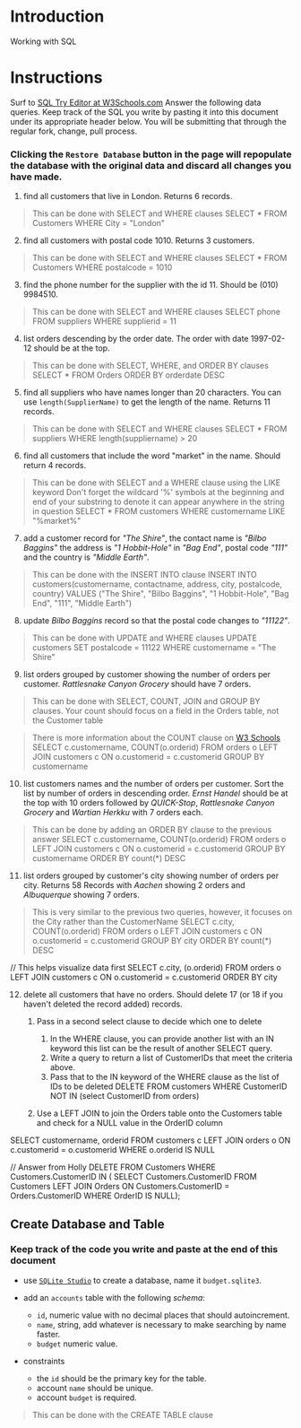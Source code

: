 # Introduction

Working with SQL

# Instructions

Surf to [SQL Try Editor at W3Schools.com](https://www.w3schools.com/Sql/tryit.asp?filename=trysql_select_top)
Answer the following data queries. Keep track of the SQL you write by pasting it into this document under its appropriate header below. You will be submitting that through the regular fork, change, pull process.

### **Clicking the `Restore Database` button in the page will repopulate the database with the original data and discard all changes you have made**.

1. find all customers that live in London. Returns 6 records.
> This can be done with SELECT and WHERE clauses
SELECT *
FROM Customers
WHERE City = "London"

2. find all customers with postal code 1010. Returns 3 customers.
> This can be done with SELECT and WHERE clauses
SELECT *
FROM Customers
WHERE postalcode = 1010

3. find the phone number for the supplier with the id 11. Should be (010) 9984510.
> This can be done with SELECT and WHERE clauses
SELECT phone
FROM suppliers
WHERE supplierid = 11

4. list orders descending by the order date. The order with date 1997-02-12 should be at the top.
> This can be done with SELECT, WHERE, and ORDER BY clauses
SELECT *
FROM Orders
ORDER BY orderdate DESC

5. find all suppliers who have names longer than 20 characters. You can use `length(SupplierName)` to get the length of the name. Returns 11 records.
> This can be done with SELECT and WHERE clauses
SELECT *
FROM suppliers
WHERE length(suppliername) > 20

6. find all customers that include the word "market" in the name. Should return 4 records.
> This can be done with SELECT and a WHERE clause using the LIKE keyword
> Don't forget the wildcard '%' symbols at the beginning and end of your substring to denote it can appear anywhere in the string in question
SELECT *
FROM customers
WHERE customername LIKE "%market%"

7. add a customer record for _"The Shire"_, the contact name is _"Bilbo Baggins"_ the address is _"1 Hobbit-Hole"_ in _"Bag End"_, postal code _"111"_ and the country is _"Middle Earth"_.
> This can be done with the INSERT INTO clause
INSERT INTO customers(customername, contactname, address, city, postalcode, country)
VALUES ("The Shire", "Bilbo Baggins", "1 Hobbit-Hole", "Bag End", "111", "Middle Earth")

8. update _Bilbo Baggins_ record so that the postal code changes to _"11122"_.
> This can be done with UPDATE and WHERE clauses
UPDATE customers
SET postalcode = 11122
WHERE customername = "The Shire"

9. list orders grouped by customer showing the number of orders per customer. _Rattlesnake Canyon Grocery_ should have 7 orders.
> This can be done with SELECT, COUNT, JOIN and GROUP BY clauses. Your count should focus on a field in the Orders table, not the Customer table

> There is more information about the COUNT clause on [W3 Schools](https://www.w3schools.com/sql/sql_count_avg_sum.asp)
SELECT c.customername, COUNT(o.orderid)
FROM orders o LEFT JOIN customers c
ON o.customerid = c.customerid
GROUP BY customername

10. list customers names and the number of orders per customer. Sort the list by number of orders in descending order. _Ernst Handel_ should be at the top with 10 orders followed by _QUICK-Stop_, _Rattlesnake Canyon Grocery_ and _Wartian Herkku_ with 7 orders each.
> This can be done by adding an ORDER BY clause to the previous answer
SELECT c.customername, COUNT(o.orderid)
FROM orders o LEFT JOIN customers c
ON o.customerid = c.customerid
GROUP BY customername
ORDER BY count(*) DESC

11. list orders grouped by customer's city showing number of orders per city. Returns 58 Records with _Aachen_ showing 2 orders and _Albuquerque_ showing 7 orders.
> This is very similar to the previous two queries, however, it focuses on the City rather than the CustomerName
SELECT c.city, COUNT(o.orderid)
FROM orders o LEFT JOIN customers c
ON o.customerid = c.customerid
GROUP BY city
ORDER BY count(*) DESC

// This helps visualize data first
SELECT c.city, (o.orderid)
FROM orders o LEFT JOIN customers c
ON o.customerid = c.customerid
ORDER BY city

12. delete all customers that have no orders. Should delete 17 (or 18 if you haven't deleted the record added) records.
    1.  Pass in a second select clause to decide which one to delete
        1.  In the WHERE clause, you can provide another list with an IN keyword this list can be the result of another SELECT query.
        2.  Write a query to return a list of CustomerIDs that meet the criteria above.
        3.  Pass that to the IN keyword of the WHERE clause as the list of IDs to be deleted
DELETE
FROM customers
WHERE CustomerID NOT IN (select CustomerID from orders)

    2. Use a LEFT JOIN to join the Orders table onto the Customers table and check for a NULL value in the OrderID column

SELECT customername, orderid
FROM customers c LEFT JOIN orders o ON c.customerid = o.customerid
WHERE o.orderid IS NULL

// Answer from Holly
DELETE FROM Customers
WHERE Customers.CustomerID
IN (
    SELECT Customers.CustomerID
    FROM Customers LEFT
    JOIN Orders
    ON Customers.CustomerID = Orders.CustomerID
    WHERE OrderID IS NULL);

## Create Database and Table

### Keep track of the code you write and paste at the end of this document

- use [`SQLite Studio`](https://sqlitestudio.pl/index.rvt) to create a database, name it `budget.sqlite3`.
- add an `accounts` table with the following _schema_:

  - `id`, numeric value with no decimal places that should autoincrement.
  - `name`, string, add whatever is necessary to make searching by name faster.
  - `budget` numeric value.

- constraints
  - the `id` should be the primary key for the table.
  - account `name` should be unique.
  - account `budget` is required.
> This can be done with the CREATE TABLE clause
